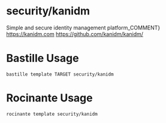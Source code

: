 # security/kanidm
Simple and secure identity management platform_COMMENT}
https://kanidm.com https://github.com/kanidm/kanidm/

# Bastille Usage
```shell
bastille template TARGET security/kanidm
```

# Rocinante Usage
```shell
rocinante template security/kanidm
```
